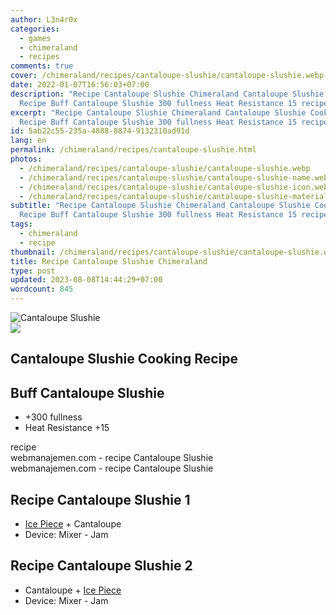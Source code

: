 ```yaml
---
author: L3n4r0x
categories:
  - games
  - chimeraland
  - recipes
comments: true
cover: /chimeraland/recipes/cantaloupe-slushie/cantaloupe-slushie.webp
date: 2022-01-07T16:56:03+07:00
description: "Recipe Cantaloupe Slushie Chimeraland Cantaloupe Slushie Cooking
  Recipe Buff Cantaloupe Slushie 300 fullness Heat Resistance 15 recipe "
excerpt: "Recipe Cantaloupe Slushie Chimeraland Cantaloupe Slushie Cooking
  Recipe Buff Cantaloupe Slushie 300 fullness Heat Resistance 15 recipe "
id: 5ab22c55-235a-4888-8874-9132310ad91d
lang: en
permalink: /chimeraland/recipes/cantaloupe-slushie.html
photos:
  - /chimeraland/recipes/cantaloupe-slushie/cantaloupe-slushie.webp
  - /chimeraland/recipes/cantaloupe-slushie/cantaloupe-slushie-name.webp
  - /chimeraland/recipes/cantaloupe-slushie/cantaloupe-slushie-icon.webp
  - /chimeraland/recipes/cantaloupe-slushie/cantaloupe-slushie-material.webp
subtitle: "Recipe Cantaloupe Slushie Chimeraland Cantaloupe Slushie Cooking
  Recipe Buff Cantaloupe Slushie 300 fullness Heat Resistance 15 recipe "
tags:
  - chimeraland
  - recipe
thumbnail: /chimeraland/recipes/cantaloupe-slushie/cantaloupe-slushie.webp
title: Recipe Cantaloupe Slushie Chimeraland
type: post
updated: 2023-08-08T14:44:29+07:00
wordcount: 845
---
```


<link
  rel="stylesheet"
  href="https://rawcdn.githack.com/dimaslanjaka/Web-Manajemen/870a349/css/bootstrap-5-3-0-alpha3-wrapper.css"
/>
<section id="bootstrap-wrapper">
  <div data-bs-theme="dark">
    <div class="card mb-2">
      <div class="card-body">
        <div class="row g-0">
          <div class="col-sm-4 position-relative mb-2">
            <img
              src="https://www.webmanajemen.com/chimeraland/recipes/cantaloupe-slushie/cantaloupe-slushie-material.webp"
              class="card-img fit-cover w-100 h-100"
              alt="Cantaloupe Slushie"
              data-fancybox="true"
            />
          </div>
          <div class="col-sm-8 mb-2">
            <div class="card-body">
              <div class="d-flex flex-row align-items-center mb-3">
                <img
                  class="d-inline-block me-2"
                  src="https://www.webmanajemen.com/chimeraland/recipes/cantaloupe-slushie/cantaloupe-slushie-icon.webp"
                  width="auto"
                  height="auto"
                  style="vertical-align: middle"
                />
                <h2 class="fs-5">Cantaloupe Slushie Cooking Recipe</h2>
              </div>
              <h2 class="card-title fs-5">Buff Cantaloupe Slushie</h2>
              <div class="card-text">
                <ul>
                  <li>+300 fullness</li>
                  <li>Heat Resistance +15</li>
                </ul>
              </div>
              <span class="badge rounded-pill">recipe</span>
            </div>
            <div class="card-footer text-end text-muted mt-auto">
              webmanajemen.com - recipe Cantaloupe Slushie
            </div>
          </div>
        </div>
      </div>
      <div class="card-footer text-end text-muted">
        webmanajemen.com - recipe Cantaloupe Slushie
      </div>
    </div>
    <div class="row mb-2">
      <div class="col-12 col-lg-6 recipe-item mb-2">
        <div class="card">
          <div class="card-body">
            <h2 class="card-title fs-5">Recipe Cantaloupe Slushie 1</h2>
            <div class="card-text">
              <ul>
                <li>
                  <a
                    class="text-decoration-none text-primary"
                    href="/chimeraland/materials/ice-piece.html"
                    >Ice Piece</a
                  ><span> + </span>Cantaloupe
                </li>
                <li>Device: Mixer - Jam</li>
              </ul>
            </div>
          </div>
        </div>
      </div>
      <div class="col-12 col-lg-6 recipe-item mb-2">
        <div class="card">
          <div class="card-body">
            <h2 class="card-title fs-5">Recipe Cantaloupe Slushie 2</h2>
            <div class="card-text">
              <ul>
                <li>
                  Cantaloupe<span> + </span
                  ><a
                    class="text-decoration-none text-primary"
                    href="/chimeraland/materials/ice-piece.html"
                    >Ice Piece</a
                  >
                </li>
                <li>Device: Mixer - Jam</li>
              </ul>
            </div>
          </div>
        </div>
      </div>
    </div>
  </div>
</section>